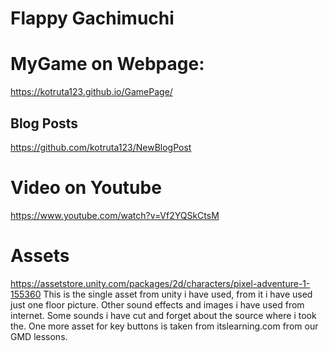 # Flappy Gachimuchi

# MyGame on Webpage:
https://kotruta123.github.io/GamePage/

## Blog Posts
https://github.com/kotruta123/NewBlogPost

# Video on Youtube
https://www.youtube.com/watch?v=Vf2YQSkCtsM

 # Assets
https://assetstore.unity.com/packages/2d/characters/pixel-adventure-1-155360
This is the single asset from unity i have used, from it i have used just one floor picture. Other sound effects and images i have used from internet. Some sounds i have cut and forget about the source where i took the.
One more asset for key buttons is taken from itslearning.com from our GMD lessons.

